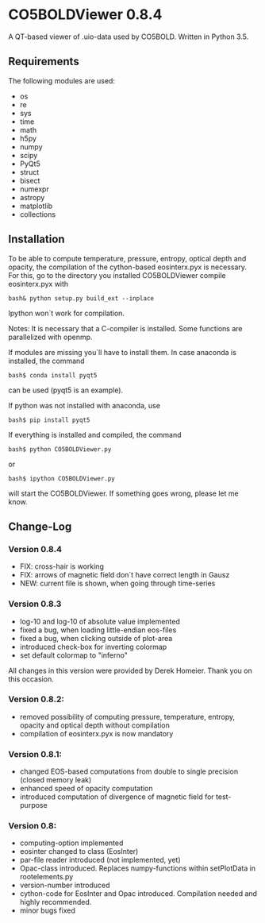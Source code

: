 # CO5BOLDViewer 0.8.4

A QT-based viewer of .uio-data used by CO5BOLD. Written in Python 3.5.

## Requirements
    
The following modules are used:
      
- os
- re
- sys
- time
- math
- h5py
- numpy
- scipy
- PyQt5
- struct
- bisect
- numexpr
- astropy
- matplotlib
- collections

## Installation
    
To be able to compute temperature, pressure, entropy, optical depth and opacity, the compilation of
the cython-based eosinterx.pyx is necessary. For this, go to the directory you installed CO5BOLDViewer
compile eosinterx.pyx with

    bash& python setup.py build_ext --inplace

Ipython won´t work for compilation.

Notes: It is necessary that a C-compiler is installed. Some functions are parallelized with openmp.

If modules are missing you´ll have to install them. In case anaconda is installed, the command

    bash$ conda install pyqt5

can be used (pyqt5 is an example).

If python was not installed with anaconda, use

    bash$ pip install pyqt5
		
If everything is installed and compiled, the command

    bash$ python CO5BOLDViewer.py

or

    bash$ ipython CO5BOLDViewer.py

will start the CO5BOLDViewer. If something goes wrong, please let me know.

## Change-Log

### Version 0.8.4

- FIX: cross-hair is working
- FIX: arrows of magnetic field don´t have correct length in Gausz
- NEW: current file is shown, when going through time-series

### Version 0.8.3

- log-10 and log-10 of absolute value implemented
- fixed a bug, when loading little-endian eos-files
- fixed a bug, when clicking outside of plot-area
- introduced check-box for inverting colormap
- set default colormap to "inferno"

All changes in this version were provided by Derek Homeier. Thank you on this occasion.

### Version 0.8.2:

- removed possibility of computing pressure, temperature, entropy, opacity and optical depth without
  compilation
- compilation of eosinterx.pyx is now mandatory

### Version 0.8.1:

- changed EOS-based computations from double to single precision (closed memory leak)
- enhanced speed of opacity computation
- introduced computation of divergence of magnetic field for test-purpose

### Version 0.8:

- computing-option implemented
- eosinter changed to class (EosInter)
- par-file reader introduced (not implemented, yet)
- Opac-class introduced. Replaces numpy-functions within setPlotData in rootelements.py
- version-number introduced
- cython-code for EosInter and Opac introduced. Compilation needed and highly recommended.
- minor bugs fixed
